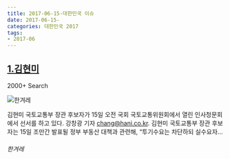 ```yaml
---
title: 2017-06-15-대한민국 이슈
date: 2017-06-15-
categories: 대한민국 2017
tags: 
- 2017-06
---
```


[1.김현미](http://www.hani.co.kr/arti/economy/economy_general/798982.html)
--

2000+ Search

![한겨레](http://t0.gstatic.com/images?q=tbn:ANd9GcQC4-TvURoRHV2eLYQmci3b72aY87iIjmTG7_yJTupTfLTDPBHJu4jqTGNh5ivgMrqu-ABlC67z)

김현미 국토교통부 장관 후보자가 15일 오전 국회 국토교통위원회에서 열린 인사청문회에서 선서를 하고 있다. 강창광 기자 chang@hani.co.kr. 김현미 국토교통부 장관 후보자는 15일 조만간 발표될 정부 부동산 대책과 관련해, “투기수요는 차단하되 실수요자...
###### 한겨레

